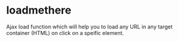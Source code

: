 # loadmethere
Ajax load function which will help you to load any URL in any target container (HTML) on click on a speific element.
